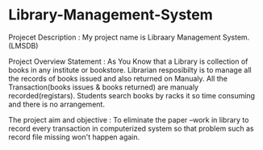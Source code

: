 # Library-Management-System
Projecet Description       :    My project name is Libraary Management System. (LMSDB)

Project Overview Statement : 	As You Know that a Library is collection of books in any institute or bookstore.
				Librarian resposibilty is to manage all the records of books issued and also returned on Manualy.
				All the Transaction(books issues & books returned) are manualy recorded(registars).
				Students search books by racks it so time consuming and there is no arrangement. 

The project aim and objective : To eliminate the paper –work in library to record every transaction in computerized system so 
				that problem such as record file missing won't happen again. 
